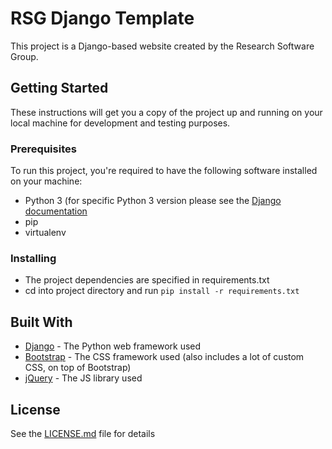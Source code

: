 # RSG Django Template

This project is a Django-based website created by the Research Software Group.

## Getting Started

These instructions will get you a copy of the project up and running on your local machine for development and testing purposes.

### Prerequisites

To run this project, you're required to have the following software installed on your machine:

* Python 3 (for specific Python 3 version please see the [Django documentation](https://www.djangoproject.com/)
* pip
* virtualenv

### Installing

* The project dependencies are specified in requirements.txt
* cd into project directory and run `pip install -r requirements.txt`

## Built With

* [Django](https://www.djangoproject.com/) - The Python web framework used
* [Bootstrap](https://getbootstrap.com/) - The CSS framework used (also includes a lot of custom CSS, on top of Bootstrap)
* [jQuery](https://jquery.com/) - The JS library used

## License

See the [LICENSE.md](LICENSE.md) file for details
